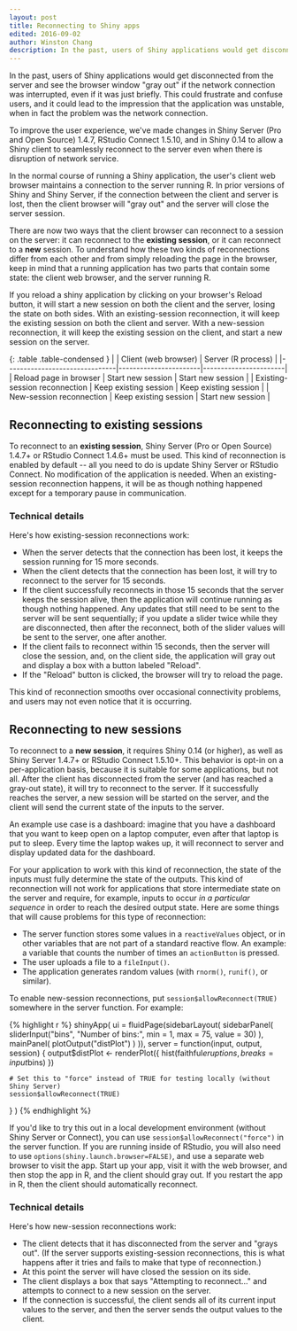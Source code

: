 ```yaml
---
layout: post
title: Reconnecting to Shiny apps
edited: 2016-09-02
author: Winston Chang
description: In the past, users of Shiny applications would get disconnected from the server and see the browser window "gray out" if the network connection was interrupted, even if it was just briefly. There are now two ways that the client browser can reconnect to a session on the server -- it can reconnect to the existing session, or it can reconnect to a new session.
---
```


In the past, users of Shiny applications would get disconnected from the server and see the browser window "gray out" if the network connection was interrupted, even if it was just briefly. This could frustrate and confuse users, and it could lead to the impression that the application was unstable, when in fact the problem was the network connection.

To improve the user experience, we've made changes in Shiny Server (Pro and Open Source) 1.4.7, RStudio Connect 1.5.10, and in Shiny 0.14 to allow a Shiny client to seamlessly reconnect to the server even when there is disruption of network service.

In the normal course of running a Shiny application, the user's client web browser maintains a connection to the server running R. In prior versions of Shiny and Shiny Server, if the connection between the client and server is lost, then the client browser will "gray out" and the server will close the server session.

There are now two ways that the client browser can reconnect to a session on the server: it can reconnect to the **existing session**, or it can reconnect to a **new** session. To understand how these two kinds of reconnections differ from each other and from simply reloading the page in the browser, keep in mind that a running application has two parts that contain some state: the client web browser, and the server running R.

If you reload a shiny application by clicking on your browser's Reload button, it will start a new session on both the client and the server, losing the state on both sides. With an existing-session reconnection, it will keep the existing session on both the client and server. With a new-session reconnection, it will keep the existing session on the client, and start a new session on the server.

{: .table .table-condensed }
|                               | Client (web browser)  | Server (R process)    |
|-------------------------------|-----------------------|-----------------------|
| Reload page in browser        | Start new session     | Start new session     |
| Existing-session reconnection | Keep existing session | Keep existing session |
| New-session reconnection      | Keep existing session | Start new session     |


## Reconnecting to existing sessions

To reconnect to an **existing session**, Shiny Server (Pro or Open Source) 1.4.7+ or RStudio Connect 1.4.6+ must be used. This kind of reconnection is enabled by default -- all you need to do is update Shiny Server or RStudio Connect. No modification of the application is needed. When an existing-session reconnection happens, it will be as though nothing happened except for a temporary pause in communication.


### Technical details

Here's how existing-session reconnections work:

* When the server detects that the connection has been lost, it keeps the session running for 15 more seconds.
* When the client detects that the connection has been lost, it will try to reconnect to the server for 15 seconds.
* If the client successfully reconnects in those 15 seconds that the server keeps the session alive, then the application will continue running as though nothing happened. Any updates that still need to be sent to the server will be sent sequentially; if you update a slider twice while they are disconnected, then after the reconnect, both of the slider values will be sent to the server, one after another.
* If the client fails to reconnect within 15 seconds, then the server will close the session, and, on the client side, the application will gray out and display a box with a button labeled "Reload".
* If the "Reload" button is clicked, the browser will try to reload the page.

This kind of reconnection smooths over occasional connectivity problems, and users may not even notice that it is occurring.


## Reconnecting to new sessions

To reconnect to a **new session**, it requires Shiny 0.14 (or higher), as well as Shiny Server 1.4.7+ or RStudio Connect 1.5.10+. This behavior is opt-in on a per-application basis, because it is suitable for some applications, but not all. After the client has disconnected from the server (and has reached a gray-out state), it will try to reconnect to the server. If it successfully reaches the server, a new session will be started on the server, and the client will send the current state of the inputs to the server.

An example use case is a dashboard: imagine that you have a dashboard that you want to keep open on a laptop computer, even after that laptop is put to sleep. Every time the laptop wakes up, it will reconnect to server and display updated data for the dashboard.

For your application to work with this kind of reconnection, the state of the inputs must fully determine the state of the outputs. This kind of reconnection will not work for applications that store intermediate state on the server and require, for example, inputs to occur *in a particular sequence* in order to reach the desired output state. Here are some things that will cause problems for this type of reconnection:

* The server function stores some values in a `reactiveValues` object, or in other variables that are not part of a standard reactive flow. An example: a variable that counts the number of times an `actionButton` is pressed.
* The user uploads a file to a `fileInput()`.
* The application generates random values (with `rnorm()`, `runif()`, or similar).

To enable new-session reconnections, put `session$allowReconnect(TRUE)` somewhere in the server function. For example:

{% highlight r %}
shinyApp(
  ui = fluidPage(sidebarLayout(
    sidebarPanel(
      sliderInput("bins", "Number of bins:", min = 1, max = 75, value = 30)
    ),
    mainPanel(
      plotOutput("distPlot")
    )
  )),
  server = function(input, output, session) {
    output$distPlot <- renderPlot({
      hist(faithful$eruptions, breaks = input$bins)
    })

    # Set this to "force" instead of TRUE for testing locally (without Shiny Server)
    session$allowReconnect(TRUE)
  }
)
{% endhighlight %}

If you'd like to try this out in a local development environment (without Shiny Server or Connect), you can use `session$allowReconnect("force")` in the server function. If you are running inside of RStudio, you will also need to use `options(shiny.launch.browser=FALSE)`, and use a separate web browser to visit the app. Start up your app, visit it with the web browser, and then stop the app in R, and the client should gray out. If you restart the app in R, then the client should automatically reconnect.


### Technical details

Here's how new-session reconnections work:

* The client detects that it has disconnected from the server and "grays out". (If the server supports existing-session reconnections, this is what happens after it tries and fails to make that type of reconnection.)
* At this point the server will have closed the session on its side.
* The client displays a box that says "Attempting to reconnect..." and attempts to connect to a new session on the server.
* If the connection is successful, the client sends all of its current input values to the server, and then the server sends the output values to the client.
